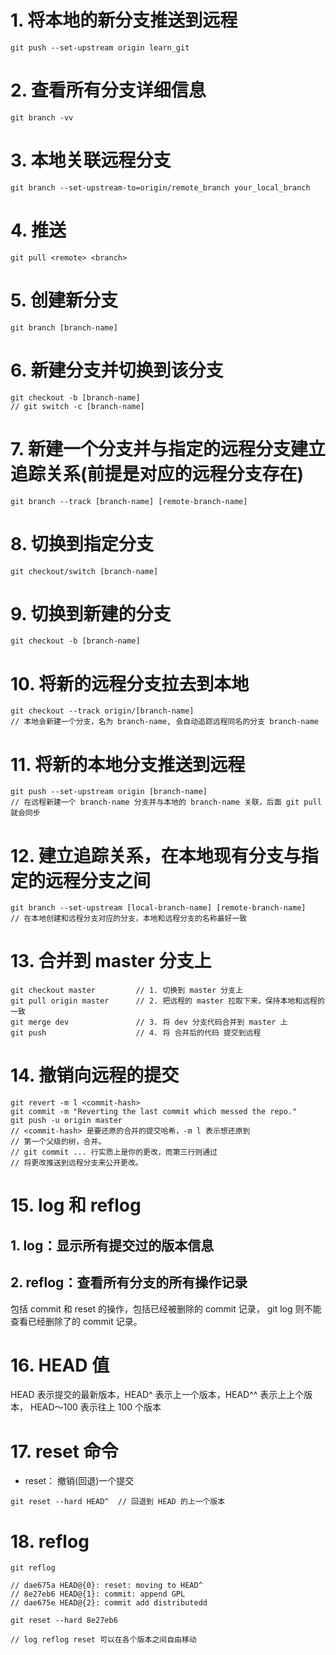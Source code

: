 # 1. 将本地的新分支推送到远程
```git
git push --set-upstream origin learn_git
```
# 2. 查看所有分支详细信息
```git
git branch -vv
```
# 3. 本地关联远程分支
```git
git branch --set-upstream-to=origin/remote_branch your_local_branch
```
# 4. 推送
```git
git pull <remote> <branch>
```
# 5. 创建新分支
```git
git branch [branch-name]
```
# 6. 新建分支并切换到该分支
```git
git checkout -b [branch-name]
// git switch -c [branch-name]
```
# 7. 新建一个分支并与指定的远程分支建立追踪关系(前提是对应的远程分支存在)
```git
git branch --track [branch-name] [remote-branch-name]
```
# 8. 切换到指定分支
```git
git checkout/switch [branch-name]
```
# 9. 切换到新建的分支
```git
git checkout -b [branch-name]
```
# 10. 将新的远程分支拉去到本地
```git
git checkout --track origin/[branch-name]
// 本地会新建一个分支，名为 branch-name, 会自动追踪远程同名的分支 branch-name
```
# 11. 将新的本地分支推送到远程
```git
git push --set-upstream origin [branch-name]
// 在远程新建一个 branch-name 分支并与本地的 branch-name 关联，后面 git pull 就会同步
```
# 12. 建立追踪关系，在本地现有分支与指定的远程分支之间
```git
git branch --set-upstream [local-branch-name] [remote-branch-name]
// 在本地创建和远程分支对应的分支，本地和远程分支的名称最好一致
```
# 13. 合并到 master 分支上
```git
git checkout master         // 1. 切换到 master 分支上
git pull origin master      // 2. 把远程的 master 拉取下来，保持本地和远程的一致
git merge dev               // 3. 将 dev 分支代码合并到 master 上 
git push                    // 4. 将 合并后的代码 提交到远程
```
# 14. 撤销向远程的提交
```git
git revert -m l <commit-hash>
git commit -m "Reverting the last commit which messed the repo."
git push -u origin master
// <commit-hash> 是要还原的合并的提交哈希，-m l 表示想还原到
// 第一个父级的树，合并。
// git commit ... 行实质上是你的更改，而第三行则通过
// 将更改推送到远程分支来公开更改。
```
# 15. log 和 reflog
## 1. log：显示所有提交过的版本信息
## 2. reflog：查看所有分支的所有操作记录
包括 commit 和 reset 的操作，包括已经被删除的 commit 记录，
git log 则不能查看已经删除了的 commit 记录。
# 16. HEAD 值
HEAD 表示提交的最新版本，HEAD^ 表示上一个版本，HEAD^^ 表示上上个版本，
HEAD～100 表示往上 100 个版本
# 17. reset 命令
+ reset： 撤销(回退)一个提交
```git
git reset --hard HEAD^  // 回退到 HEAD 的上一个版本
```
# 18. reflog
```git
git reflog

// dae675a HEAD@{0}: reset: moving to HEAD^
// 8e27eb6 HEAD@{1}: commit: append GPL
// dae675e HEAD@{2}: commit add distributedd

git reset --hard 8e27eb6

// log reflog reset 可以在各个版本之间自由移动

```